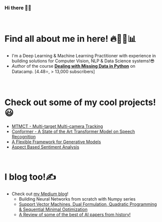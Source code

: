 ### Hi there 👋🍻

<br>

# Find all about me in here! 🔥👨‍💻📊

- I'm a Deep Learning & Machine Learning Practitioner with experience in building solutions for Computer Vision, NLP & Data Science systems!😎
- *Author* of the course **[Dealing with Missing Data in Python](https://www.datacamp.com/courses/dealing-with-missing-data-in-python)** on Datacamp. [4.48⭐, > 13,000 subscribers]

<br>

# Check out some of my cool projects!😃
- [MTMCT - Multi-target Multi-camera Tracking](https://github.com/SurajDonthi/MTMCT-Person-Re-Identification)
- [Conformer - A State of the Art Transformer Model on Speech Recognition](https://github.com/SurajDonthi/Conformer)
- [A Flexible Framework for Generative Models](https://github.com/SurajDonthi/GAN-Models)
- [Aspect Based Sentiment Analysis](https://github.com/SurajDonthi/AspectBasedSentimentAnalysis)
<!-- - [End-to-End Learning for Self-Driving Cars](https://github.com/SurajDonthi/End-to-End-Model-for-Self-Driving-Cars) [3d Model](Updating ...) -->

<br>

# I blog too!✍

- Check out [my Medium blog](https://medium.com/@surajdonthi95)!
  - Building Neural Networks from scratch with Numpy series
  - [Support Vector Machines, Dual Formulation, Quadratic Programming & Sequential Minimal Optimization](https://towardsdatascience.com/support-vector-machines-dual-formulation-quadratic-programming-sequential-minimal-optimization-57f4387ce4dd?source=your_stories_page-------------------------------------)
  - [A Review of some of the best of AI papers from history!](https://github.com/SurajDonthi/A-Review-of-AI-Classics)
  
